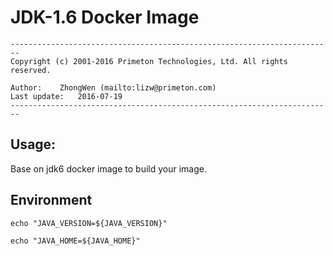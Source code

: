 # JDK-1.6 Docker Image  
  
`------------------------------------------------------------------------`    
`Copyright (c) 2001-2016 Primeton Technologies, Ltd. All rights reserved.`  
  
`Author:	ZhongWen (mailto:lizw@primeton.com)`  
`Last update:	2016-07-19`  
`------------------------------------------------------------------------`  
  
  
## Usage:  
  
  
Base on jdk6 docker image to build your image.  
  
  
## Environment  
  
  
`echo "JAVA_VERSION=${JAVA_VERSION}"`  
  
`echo "JAVA_HOME=${JAVA_HOME}"`    